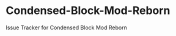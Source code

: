 Condensed-Block-Mod-Reborn
==========================

Issue Tracker for Condensed Block Mod Reborn
